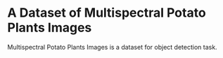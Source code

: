 # A Dataset of Multispectral Potato Plants Images

Multispectral Potato Plants Images is a dataset for object detection task.